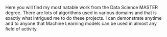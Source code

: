 Here you will find my most natable work from the Data Science MASTER degree. There are lots of algorithms used in various domains and that is exactly what intrigued me to do these projects. I can demonstrate anytime and to anyone that Machine Learning models can be used in almost any field of activity.
